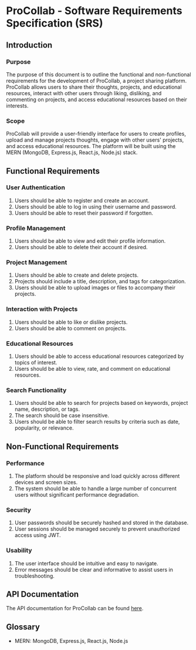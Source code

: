# ProCollab - Software Requirements Specification (SRS)

## Introduction

### Purpose
The purpose of this document is to outline the functional and non-functional requirements for the development of ProCollab, a project sharing platform. ProCollab allows users to share their thoughts, projects, and educational resources, interact with other users through liking, disliking, and commenting on projects, and access educational resources based on their interests.

### Scope
ProCollab will provide a user-friendly interface for users to create profiles, upload and manage projects thoughts, engage with other users' projects, and access educational resources. The platform will be built using the MERN (MongoDB, Express.js, React.js, Node.js) stack.

## Functional Requirements

### User Authentication
1. Users should be able to register and create an account.
2. Users should be able to log in using their username and password.
3. Users should be able to reset their password if forgotten.

### Profile Management
1. Users should be able to view and edit their profile information.
2. Users should be able to delete their account if desired.

### Project Management
1. Users should be able to create and delete projects.
2. Projects should include a title, description, and tags for categorization.
3. Users should be able to upload images or files to accompany their projects.

### Interaction with Projects
1. Users should be able to like or dislike projects.
2. Users should be able to comment on projects.

### Educational Resources
1. Users should be able to access educational resources categorized by topics of interest.
2. Users should be able to view, rate, and comment on educational resources.

### Search Functionality
1. Users should be able to search for projects based on keywords, project name, description, or tags.
2. The search should be case insensitive.
3. Users should be able to filter search results by criteria such as date, popularity, or relevance.

## Non-Functional Requirements

### Performance
1. The platform should be responsive and load quickly across different devices and screen sizes.
2. The system should be able to handle a large number of concurrent users without significant performance degradation.

### Security
1. User passwords should be securely hashed and stored in the database.
2. User sessions should be managed securely to prevent unauthorized access using JWT.

### Usability
1. The user interface should be intuitive and easy to navigate.
2. Error messages should be clear and informative to assist users in troubleshooting.

## API Documentation
The API documentation for ProCollab can be found [here](https://documenter.getpostman.com/view/31012961/2sA2r3ZktU).

## Glossary
- MERN: MongoDB, Express.js, React.js, Node.js
